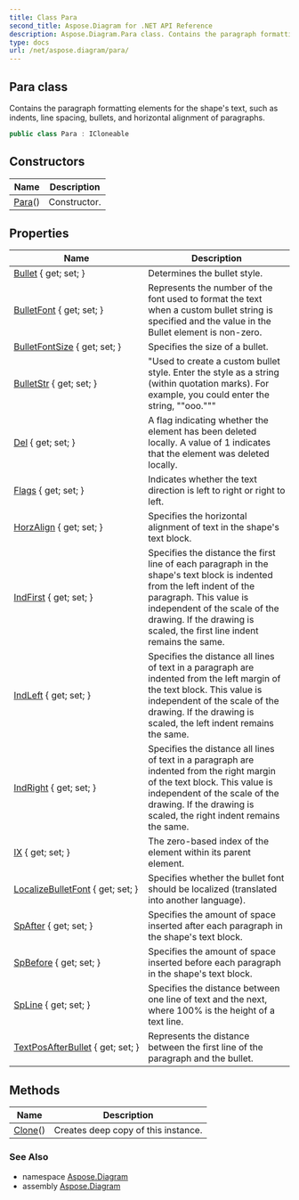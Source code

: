 ```yaml
---
title: Class Para
second_title: Aspose.Diagram for .NET API Reference
description: Aspose.Diagram.Para class. Contains the paragraph formatting elements for the shapes text such as indents line spacing bullets and horizontal alignment of paragraphs
type: docs
url: /net/aspose.diagram/para/
---
```

## Para class

Contains the paragraph formatting elements for the shape's text, such as indents, line spacing, bullets, and horizontal alignment of paragraphs.

```csharp
public class Para : ICloneable
```

## Constructors

| Name | Description |
| --- | --- |
| [Para](para/)() | Constructor. |

## Properties

| Name | Description |
| --- | --- |
| [Bullet](../../aspose.diagram/para/bullet/) { get; set; } | Determines the bullet style. |
| [BulletFont](../../aspose.diagram/para/bulletfont/) { get; set; } | Represents the number of the font used to format the text when a custom bullet string is specified and the value in the Bullet element is non-zero. |
| [BulletFontSize](../../aspose.diagram/para/bulletfontsize/) { get; set; } | Specifies the size of a bullet. |
| [BulletStr](../../aspose.diagram/para/bulletstr/) { get; set; } | "Used to create a custom bullet style. Enter the style as a string (within quotation marks). For example, you could enter the string, ""ooo.""" |
| [Del](../../aspose.diagram/para/del/) { get; set; } | A flag indicating whether the element has been deleted locally. A value of 1 indicates that the element was deleted locally. |
| [Flags](../../aspose.diagram/para/flags/) { get; set; } | Indicates whether the text direction is left to right or right to left. |
| [HorzAlign](../../aspose.diagram/para/horzalign/) { get; set; } | Specifies the horizontal alignment of text in the shape's text block. |
| [IndFirst](../../aspose.diagram/para/indfirst/) { get; set; } | Specifies the distance the first line of each paragraph in the shape's text block is indented from the left indent of the paragraph. This value is independent of the scale of the drawing. If the drawing is scaled, the first line indent remains the same. |
| [IndLeft](../../aspose.diagram/para/indleft/) { get; set; } | Specifies the distance all lines of text in a paragraph are indented from the left margin of the text block. This value is independent of the scale of the drawing. If the drawing is scaled, the left indent remains the same. |
| [IndRight](../../aspose.diagram/para/indright/) { get; set; } | Specifies the distance all lines of text in a paragraph are indented from the right margin of the text block. This value is independent of the scale of the drawing. If the drawing is scaled, the right indent remains the same. |
| [IX](../../aspose.diagram/para/ix/) { get; set; } | The zero-based index of the element within its parent element. |
| [LocalizeBulletFont](../../aspose.diagram/para/localizebulletfont/) { get; set; } | Specifies whether the bullet font should be localized (translated into another language). |
| [SpAfter](../../aspose.diagram/para/spafter/) { get; set; } | Specifies the amount of space inserted after each paragraph in the shape's text block. |
| [SpBefore](../../aspose.diagram/para/spbefore/) { get; set; } | Specifies the amount of space inserted before each paragraph in the shape's text block. |
| [SpLine](../../aspose.diagram/para/spline/) { get; set; } | Specifies the distance between one line of text and the next, where 100% is the height of a text line. |
| [TextPosAfterBullet](../../aspose.diagram/para/textposafterbullet/) { get; set; } | Represents the distance between the first line of the paragraph and the bullet. |

## Methods

| Name | Description |
| --- | --- |
| [Clone](../../aspose.diagram/para/clone/)() | Creates deep copy of this instance. |

### See Also

* namespace [Aspose.Diagram](../../aspose.diagram/)
* assembly [Aspose.Diagram](../../)


